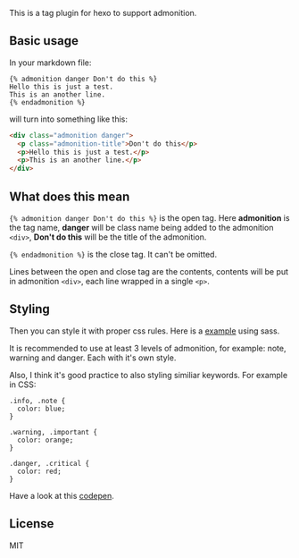 This is a tag plugin for hexo to support admonition.

## Basic usage

In your markdown file:

```
{% admonition danger Don't do this %}
Hello this is just a test.
This is an another line.
{% endadmonition %}
```

will turn into something like this:

```html
<div class="admonition danger">
  <p class="admonition-title">Don't do this</p>
  <p>Hello this is just a test.</p>
  <p>This is an another line.</p>
</div>
```

## What does this mean

`{% admonition danger Don't do this %}` is the open tag. Here **admonition** is the tag name, **danger** will be class name being added to the admonition `<div>`, **Don't do this** will be the title of the admonition.

`{% endadmonition %}` is the close tag. It can't be omitted.

Lines between the open and close tag are the contents, contents will be put in admonition `<div>`, each line wrapped in a single `<p>`.

## Styling

Then you can style it with proper css rules. Here is a [example][zxcvb-admonition] using sass.

It is recommended to use at least 3 levels of admonition, for example: note, warning and danger. Each with it's own style.

Also, I think it's good practice to also styling similiar keywords. For example in CSS:

```
.info, .note {
  color: blue;
}

.warning, .important {
  color: orange;
}

.danger, .critical {
  color: red;
}
```

Have a look at this [codepen][codepen].

## License

MIT

[zxcvb-admonition]: https://github.com/haishanh/hexo-theme-zxcvb/blob/master/source/_scss/_admonition.scss
[codepen]: http://codepen.io/haishanh/pen/zqqbmq/?editors=1100